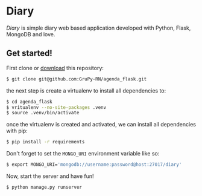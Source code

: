 Diary
=====

*Diary* is simple diary web based application developed with Python, Flask, MongoDB and love.


## Get started!
First clone or [download](https://github.com/GruPy-RN/agenda_flask/archive/master.zip) this repository:

```sh
$ git clone git@github.com:GruPy-RN/agenda_flask.git
```

the next step is create a virtualenv to install all dependencies to:

```sh
$ cd agenda_flask
$ vritualenv --no-site-packages .venv
$ source .venv/bin/activate
```

once the virtualenv is created and activated, we can install all dependencies with pip:

```sh
$ pip install -r requirements
```

Don't forget to set the `MONGO_URI` environment variable like so:

```sh
$ export MONGO_URI='mongodb://username:password@host:27017/diary'
```

Now, start the server and have fun!

```sh
$ python manage.py runserver
```
